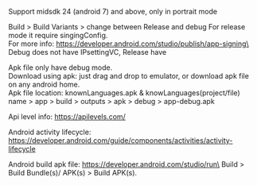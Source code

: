 Support midsdk 24 (android 7) and above, only in portrait mode

Build > Build Variants > change between Release and debug
For release mode it require singingConfig.\
For more info: https://developer.android.com/studio/publish/app-signing\
Debug does not have IPsettingVC, Release have

Apk file only have debug mode.\
Download using apk: just drag and drop to emulator, or download apk file on any android home.\
Apk file location: knownLanguages.apk & knowLanguages(project/file) name > app > build > outputs > apk > debug > app-debug.apk

Api level info: https://apilevels.com/

Android activity lifecycle: https://developer.android.com/guide/components/activities/activity-lifecycle

Android build apk file: https://developer.android.com/studio/run\
Build > Build Bundle(s)/ APK(s) > Build APK(s). 
